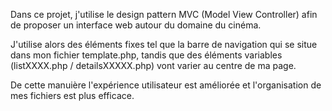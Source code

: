 Dans ce projet, j'utilise le design pattern MVC (Model View Controller) afin de proposer un interface web autour du domaine du cinéma.

J'utilise alors des éléments fixes tel que la barre de navigation qui se situe dans mon fichier template.php, tandis que des éléments variables (listXXXX.php / detailsXXXXX.php) vont varier au centre de ma page.

De cette manuière l'expérience utilisateur est améliorée et l'organisation de mes fichiers est plus efficace.
